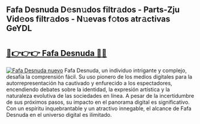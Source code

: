 ## Fafa Desnuda D𝚎sn𝚞dos filtr𝚊dos - Parts-Zju Vid𝚎os filtr𝚊dos - N𝚞evas f𝚘tos atr𝚊ctivas GeYDL

# <h2><a href="http://mb1cf8.tromn.icu/?c=Fafa+Desnuda">🔗👉👉👉 Fafa Desnuda 🔗🔗</a></h2>

[![Fafa Desnuda nuevo](https://i.imgur.com/pEAQMta.gif)](http://mb1cf8.tromn.icu/?c=Fafa+Desnuda)
Fafa Desnuda, un individuo intrigante y complejo, desafía la comprensión fácil. Su uso pionero de los medios digitales para la autorrepresentación ha cautivado y enfurecido a los espectadores, encendiendo debates sobre la identidad, la expresión artística y la naturaleza evolutiva de las sociedades en línea. A pesar de la incertidumbre de sus próximos pasos, su impacto en el panorama digital es significativo. Con un espíritu inquebrantable y un atractivo innegable, el alcance de Fafa Desnuda en el universo digital es ilimitado.

